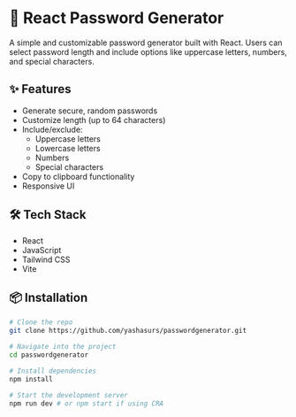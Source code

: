 # 🔐 React Password Generator

A simple and customizable password generator built with React. Users can select password length and include options like uppercase letters, numbers, and special characters.

## ✨ Features

- Generate secure, random passwords
- Customize length (up to 64 characters)
- Include/exclude:
  - Uppercase letters
  - Lowercase letters
  - Numbers
  - Special characters
- Copy to clipboard functionality
- Responsive UI


## 🛠️ Tech Stack

- React
- JavaScript
- Tailwind CSS 
- Vite 

## 📦 Installation

```bash
# Clone the repo
git clone https://github.com/yashasurs/passwordgenerator.git

# Navigate into the project
cd passwordgenerator

# Install dependencies
npm install

# Start the development server
npm run dev # or npm start if using CRA
